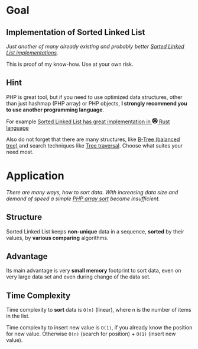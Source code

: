 # Goal

## Implementation of Sorted Linked List

_Just another of many already existing and probably
better [Sorted Linked List implementations](https://github.com/search?q=sortedlinkedlist&type=repositories)._

This is proof of my know-how. Use at your own risk.

## Hint

PHP is great tool, but if you need to use optimized data structures, other than just hashmap (PHP array) or PHP objects,
**I strongly recommend you to use another programming language**.

For
example [Sorted Linked List has great implementation in <img src="./media/Rust_programming_language_black_logo.svg" data-canonical-src="./media/Rust_programming_language_black_logo.svg" width="15" height="15" /> Rust language](https://docs.rs/heapless/latest/heapless/sorted_linked_list/index.html)

Also do not forget that there are many structures,
like [B-Tree (balanced tree)](https://www.geeksforgeeks.org/introduction-of-b-tree-2/) and search techniques
like [Tree traversal](https://www.geeksforgeeks.org/tree-traversals-inorder-preorder-and-postorder/). Choose what suites
your need most.

# Application

_There are many ways, how to sort data. With increasing data size and demand of speed a
simple [PHP array sort](https://www.php.net/manual/en/array.sorting.php) became insufficient._

## Structure

Sorted Linked List keeps **non-unique** data in a sequence, **sorted** by their values, by **various comparing**
algorithms.

## Advantage

Its main advantage is very **small memory** footprint to sort data, even on very large data set and even during change of the
data set.

## Time Complexity

Time complexity to **sort** data is `O(n)` (linear), where n is the number of items in the list.

Time complexity to insert new value is `O(1)`, if you already know the position for new value. Otherwise `O(n)` (search
for position) + `O(1)` (insert new value).

